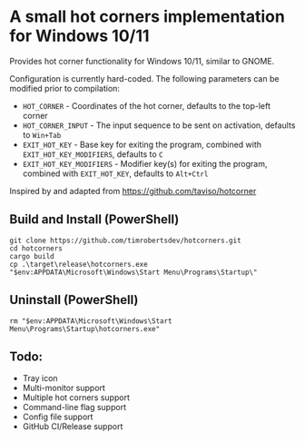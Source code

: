 # A small hot corners implementation for Windows 10/11

Provides hot corner functionality for Windows 10/11, similar to GNOME.

Configuration is currently hard-coded. The following parameters can be modified prior to compilation:

* `HOT_CORNER` - Coordinates of the hot corner, defaults to the top-left corner
* `HOT_CORNER_INPUT` - The input sequence to be sent on activation, defaults to `Win+Tab`
* `EXIT_HOT_KEY` - Base key for exiting the program, combined with `EXIT_HOT_KEY_MODIFIERS`, defaults to `C`
* `EXIT_HOT_KEY_MODIFIERS` - Modifier key(s) for exiting the program, combined with `EXIT_HOT_KEY`, defaults to `Alt+Ctrl`

Inspired by and adapted from https://github.com/taviso/hotcorner

## Build and Install (PowerShell)
```
git clone https://github.com/timrobertsdev/hotcorners.git
cd hotcorners
cargo build
cp .\target\release\hotcorners.exe "$env:APPDATA\Microsoft\Windows\Start Menu\Programs\Startup\"
```

## Uninstall (PowerShell)
```
rm "$env:APPDATA\Microsoft\Windows\Start Menu\Programs\Startup\hotcorners.exe"
```

## Todo:

* Tray icon
* Multi-monitor support
* Multiple hot corners support
* Command-line flag support
* Config file support
* GitHub CI/Release support